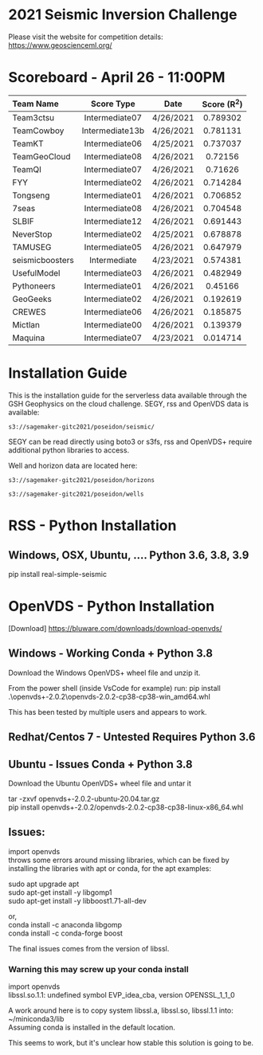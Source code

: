 # 2021 Seismic Inversion Challenge

Please visit the website for competition details: https://www.geoscienceml.org/

# Scoreboard - April 26 - 11:00PM

| **Team Name**        | **Score Type**        | **Date**                 | **Score (R<sup>2</sup>)** |
|:---------------------|:---------------------:|:------------------------:|:-------------------------:|
| Team3ctsu | Intermediate07 | 4/26/2021 | 0.789302 | 
| TeamCowboy | Intermediate13b | 4/26/2021 | 0.781131 | 
| TeamKT | Intermediate06 | 4/25/2021 | 0.737037 | 
| TeamGeoCloud | Intermediate08 | 4/26/2021 | 0.72156 | 
| TeamQI | Intermediate07 | 4/26/2021 | 0.71626 | 
| FYY | Intermediate02 | 4/26/2021 | 0.714284 | 
| Tongseng | Intermediate01 | 4/26/2021 | 0.706852 | 
| 7seas | Intermediate08 | 4/26/2021 | 0.704548 | 
| SLBIF | Intermediate12 | 4/26/2021 | 0.691443 | 
| NeverStop | Intermediate02 | 4/25/2021 | 0.678878 | 
| TAMUSEG | Intermediate05 | 4/26/2021 | 0.647979 | 
| seismicboosters | Intermediate | 4/23/2021 | 0.574381 | 
| UsefulModel | Intermediate03 | 4/26/2021 | 0.482949 | 
| Pythoneers | Intermediate01 | 4/26/2021 | 0.45166 | 
| GeoGeeks | Intermediate02 | 4/26/2021 | 0.192619 | 
| CREWES | Intermediate06 | 4/26/2021 | 0.185875 | 
| Mictlan | Intermediate00 | 4/26/2021 | 0.139379 | 
| Maquina | Intermediate07 | 4/23/2021 | 0.014714 | 



# Installation Guide

This is the installation guide for the serverless data available through 
the GSH Geophysics on the cloud challenge. SEGY, rss and OpenVDS data is available:

`s3://sagemaker-gitc2021/poseidon/seismic/`

SEGY can be read directly using boto3 or s3fs, rss and OpenVDS+ require additional 
python libraries to access.

Well and horizon data are located here:

`s3://sagemaker-gitc2021/poseidon/horizons`

`s3://sagemaker-gitc2021/poseidon/wells`

# RSS - Python Installation

## Windows, OSX, Ubuntu, ....  Python 3.6, 3.8, 3.9

pip install real-simple-seismic

# OpenVDS - Python Installation

[Download] https://bluware.com/downloads/download-openvds/

## Windows - Working Conda + Python 3.8

Download the Windows OpenVDS+ wheel file and unzip it. 

From the power shell (inside VsCode for example) run:
pip install .\openvds+-2.0.2\openvds-2.0.2-cp38-cp38-win_amd64.whl

This has been tested by multiple users and appears to work.

## Redhat/Centos 7 -  Untested Requires Python 3.6

## Ubuntu - Issues Conda + Python 3.8

Download the Ubuntu OpenVDS+ wheel file and untar it

tar -zxvf openvds+-2.0.2-ubuntu-20.04.tar.gz\
pip install openvds+-2.0.2/openvds-2.0.2-cp38-cp38-linux-x86_64.whl

## Issues:
import openvds\
throws some errors around missing libraries, which can be fixed by installing 
the libraries with apt or conda, for the apt examples:

sudo apt upgrade apt\
sudo apt-get install -y libgomp1\
sudo apt-get install -y libboost1.71-all-dev

or,\
conda install -c anaconda libgomp\
conda install -c conda-forge boost

The final issues comes from the version of libssl.

### Warning this may screw up your conda install

import openvds\
libssl.so.1.1: undefined symbol EVP_idea_cba, version OPENSSL_1_1_0

A work around here is to copy system libssl.a, libssl.so, libssl.1.1 into:\
~/miniconda3/lib\
Assuming conda is installed in the default location.

This seems to work, but it's unclear how stable this solution is going to be.




